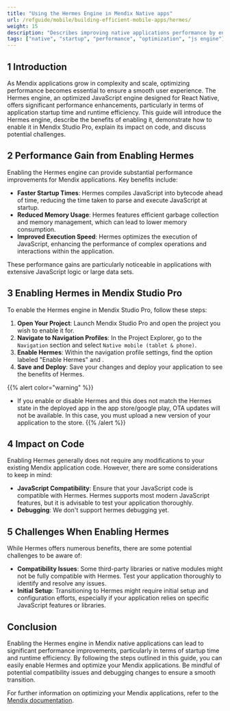 ```yaml
---
title: "Using the Hermes Engine in Mendix Native apps"
url: /refguide/mobile/building-efficient-mobile-apps/hermes/
weight: 15
description: "Describes improving native applications performance by enable Hermes engine."
tags: ["native", "startup", "performance", "optimization", "js engine"]
---
```


## 1 Introduction
As Mendix applications grow in complexity and scale, optimizing performance becomes essential to ensure a smooth user experience. The Hermes engine, an optimized JavaScript engine designed for React Native, offers significant performance enhancements, particularly in terms of application startup time and runtime efficiency. This guide will introduce the Hermes engine, describe the benefits of enabling it, demonstrate how to enable it in Mendix Studio Pro, explain its impact on code, and discuss potential challenges.

## 2 Performance Gain from Enabling Hermes
Enabling the Hermes engine can provide substantial performance improvements for Mendix applications. Key benefits include:

- **Faster Startup Times**: Hermes compiles JavaScript into bytecode ahead of time, reducing the time taken to parse and execute JavaScript at startup.
- **Reduced Memory Usage**: Hermes features efficient garbage collection and memory management, which can lead to lower memory consumption.
- **Improved Execution Speed**: Hermes optimizes the execution of JavaScript, enhancing the performance of complex operations and interactions within the application.

These performance gains are particularly noticeable in applications with extensive JavaScript logic or large data sets.

## 3 Enabling Hermes in Mendix Studio Pro
To enable the Hermes engine in Mendix Studio Pro, follow these steps:

1. **Open Your Project**: Launch Mendix Studio Pro and open the project you wish to enable it for.
2. **Navigate to Navigation Profiles**: In the Project Explorer, go to the `Navigation` section and select `Native mobile (tablet & phone)`.
3. **Enable Hermes**: Within the navigation profile settings, find the option labeled "Enable Hermes" and .
4. **Save and Deploy**: Save your changes and deploy your application to see the benefits of Hermes.

{{% alert color="warning" %}}
* If you enable or disable Hermes and this does not match the Hermes state in the deployed app in the app store/google play, OTA updates will not be available. In this case, you must upload a new version of your application to the store.
  {{% /alert %}}

## 4 Impact on Code
Enabling Hermes generally does not require any modifications to your existing Mendix application code. However, there are some considerations to keep in mind:

- **JavaScript Compatibility**: Ensure that your JavaScript code is compatible with Hermes. Hermes supports most modern JavaScript features, but it is advisable to test your application thoroughly.
- **Debugging**: We don't support hermes debugging yet.

## 5 Challenges When Enabling Hermes
While Hermes offers numerous benefits, there are some potential challenges to be aware of:

- **Compatibility Issues**: Some third-party libraries or native modules might not be fully compatible with Hermes. Test your application thoroughly to identify and resolve any issues.
- **Initial Setup**: Transitioning to Hermes might require initial setup and configuration efforts, especially if your application relies on specific JavaScript features or libraries.

## Conclusion
Enabling the Hermes engine in Mendix native applications can lead to significant performance improvements, particularly in terms of startup time and runtime efficiency. By following the steps outlined in this guide, you can easily enable Hermes and optimize your Mendix applications. Be mindful of potential compatibility issues and debugging changes to ensure a smooth transition.

For further information on optimizing your Mendix applications, refer to the [Mendix documentation](https://docs.mendix.com).
